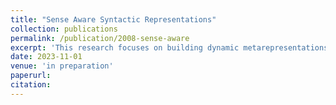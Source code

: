 ```yaml
---
title: "Sense Aware Syntactic Representations"
collection: publications
permalink: /publication/2008-sense-aware
excerpt: 'This research focuses on building dynamic metarepresentations of word vectors. This research is an extension of the work "Syntactic Representations Enable Interpretable Hierarchical Vectors." This work aims to resolve the previous work's limitation of Polysemy by generating metarepresentations which can better capture the parts of speech dimensions as given by the word's context.'
date: 2023-11-01
venue: 'in preparation'
paperurl: 
citation: 
---
```


